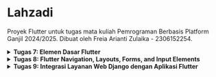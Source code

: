 # Lahzadi

Proyek Flutter untuk tugas mata kuliah Pemrograman Berbasis Platform Ganjil 2024/2025. Dibuat oleh Freia Arianti Zulaika - 2306152254.

<details>
<Summary><b>Tugas 7: Elemen Dasar Flutter</b></Summary>

## Jelaskan apa yang dimaksud dengan stateless widget dan stateful widget, dan jelaskan perbedaan dari keduanya.
_Stateless widget_ dan _stateful widget_ adalah dua jenis bentuk penggunaan _widget_ yang secara umum dapat dibedakan dari cara kerja tampilan suatu _widget_. Dari namanya sendiri, dapat diketahui bahwa _stateless widget_ merupakan _widget_ yang tidak memiliki _state_, sehingga tampilan dari suatu _widget_ tidak akan berubah (bersifat statis). Contoh dari _stateless widget_ seperti icon dan image. Sedangkan, _stateful widget_ memiliki _state_ yang dapat membuat terjadinya perubahan pada tampilan suatu _widget_ (bersifat dinamis). Contoh dari _stateful widget_ adalah InkWell dan Checkbox.

## Sebutkan widget apa saja yang kamu gunakan pada proyek ini dan jelaskan fungsinya.
Dalam proyek ini, saya menggunakan _stateless widget_. Beberapa _widget_ yang saya gunakan di proyek ini adalah:
* MyApp
_Widget_ ini berfungsi sebagai _root_ dari Lahzadi. _Widget_ ini menyimpan keseluruhan tema dan warna dari proyek ini. Selain itu, MyApp juga menyimpan _widget_ MyHomePage sebagai halaman utama yang akan dituju ketika mengakses proyek.
* MyHomePage
_Widget_ ini berfungsi sebagai halaman _home_ dari Lahzadi. _Widget_ ini menyimpan data-data apa saja yang akan ditampilkan serta mengatur letak dari _widget_ InfoCard dan ItemCard yang akan ditampilkan di halaman _home_.
* ItemCard
_Widget_ ini berfungsi dalam menampikan tombol-tombol yang bersifat interaktif. _Widget_ ini mengatur bentuk, tema, warna, dan aksi yang dapat dilakukan pada _cards_ sehingga dapat bertindak sebagai tombol.
* InfoCard
_Widget_ ini berfungsi dalam menampilkan data-data seperti name, npm, dan classname dalam bentuk _card_ yang sudah disimpan di _widget_ MyHomePage. _Widget_ ini juga berfungsi dalam mengatur bentuk, tema, dan warna yang akan ditampilkan.

## Apa fungsi dari setState()? Jelaskan variabel apa saja yang dapat terdampak dengan fungsi tersebut.
`setState()` merupakan fungsi di _stateful widget_ yang berfungsi untuk memberi tahu _framework_ bahwa _state_ internal yang ada di _widget_ tersebut telah berubah dan untuk mengubah tampilan UI pengguna, perlu dilakukan _rebuild_. Jika suatu _state_ berubah dan tidak memanggil fungsi `setState()`, maka tampilan UI pengguna tidak akan menunjukkan perubahannya. Variabel-variabel yang terdampak dari fungsi ini yaitu variabel yang berada di dalam objek _state_.

## Jelaskan perbedaan antara const dengan final!
* `final`: akan di-inisialisasi ketika _runtime_. Dalam Flutter, ketika kita memanggil `setState()` dan melakukan _rebuild_, maka variabel-variabel `final` yang ada di method _Build_ akan di-inisialisasi kembali. Ketika sudah di-inisialisasi, `final` bersifat _immutable_. `final` dapat digunakan ketika kita belum mengetahui apa nilai yang akan dikeluarkan saat _compile time_. Contohnya ketika kita ingin membuat variabel yang membutuhkan waktu saat _runtime_, maka datanya akan kerap berubah tiap kali dijalankan.
* `const`: akan di-inisialisasi ketika _compile time_ dan nilainya sudah tersedia saat _runtime_. `const` bersifat _immutable_ dan nilainya harus sudah diketahui ketika waktu _compile_. Contohnya ketika kita ingin membuat variabel yang berisi kalimat yang selalu sama tiap kali dijalankan.

## Jelaskan bagaimana cara kamu mengimplementasikan checklist-checklist di atas.
### Membuat sebuah program Flutter baru dengan tema E-Commerce yang sesuai dengan tugas-tugas sebelumnya.
1. Pertama, saya membuat direktori baru di lokal.
2. Di direktori tersebut, saya melakukan perintah berikut untuk memulai proyek flutter:
    ```
    flutter create lahzadi
    ```
3. Setelah membuat `lahzadi`, saya masuk ke dalam direktori tersebut dan melakukan `git init` untuk mulai menghubungkan dengan repositori di github. Kemudian saya menjalankan perintah `git remote add origin https://github.com/freiazulaika/lahzadi-mobile.git` untuk menghubungkan direktori lokal dengan repositori di github.

### Membuat tiga tombol sederhana dengan ikon dan teks untuk melihat daftar produk, menambahkan produk, dan logout
1. Saya membuat berkas `menu.dart` dan menambahkan _class_ `myHomePage`.
2. Di dalam _class_ `myHomePage`, saya menambahkan kode berikut:
```
final List<ItemHomepage> items = [
    ItemHomepage("Lihat Daftar Produk", Icons.inventory, Colors.green[300]!),
    ItemHomepage("Tambah Produk", Icons.add, Colors.teal[400]!),
    ItemHomepage("Logout", Icons.logout, Colors.cyan[400]!),
  ];
```
Kode tersebut menunjukkan list tombol (termasuk ikon dan teks) yang akan ditampilkan.
3. Kemudian, saya membuat _class_/_widget_ `ItemCard` yang berisi kode berikut:
```
class ItemCard extends StatelessWidget {
  final ItemHomepage item;
  const ItemCard(this.item, {super.key});

  @override
  Widget build(BuildContext context) {
    return Material(
      color: item.color,
      borderRadius: BorderRadius.circular(12),

      child: InkWell(
        onTap: () {
          ScaffoldMessenger.of(context)
            ..hideCurrentSnackBar()
            ..showSnackBar(SnackBar(
                content: Text("Kamu telah menekan tombol ${item.name}!")));
        },
        child: Container(
          padding: const EdgeInsets.all(8),
          child: Center(
            child: Column(
              mainAxisAlignment: MainAxisAlignment.center,
              children: [
                Icon(
                  item.icon,
                  color: Colors.white,
                  size: 30.0,
                ),
                const Padding(padding: EdgeInsets.all(3)),
                Text(
                  item.name,
                  textAlign: TextAlign.center,
                  style: const TextStyle(color: Colors.white),
                ),
              ],
            ),
          ),
        ),
      ),
    );
  }
}
```
Di dalam _class_ ini, me-_return_ `Material` sehingga bentuk yang dihasilkan akan menyerupai card/tombol. Untuk membuat tombol ini bersifat interaktif, saya menggunakan `InkWell` yang dapat mendeteksi masukkan dari pengguna seperti tap.

### Mengimplementasikan warna-warna yang berbeda untuk setiap tombol (Lihat Daftar Produk, Tambah Produk, dan Logout).
1. Di _class_ `ItemHomePage`, saya membuat atribut-atribut berikut:
```
class ItemHomepage {
  final String name;
  final IconData icon;
  final Color color;

  ItemHomepage(this.name, this.icon, this.color);
}
```
Color berfungsi untuk ketika saya membuat tombol, saya bisa langsung menentukan mau menggunakan warna apa.
2. Di kode berikut yang ada di `ItemCard`, saya menginisiasi tombol-tombol tersebut dengan warna yang berbeda:
```
final List<ItemHomepage> items = [
    ItemHomepage("Lihat Daftar Produk", Icons.inventory, Colors.green[300]!),
    ItemHomepage("Tambah Produk", Icons.add, Colors.teal[400]!),
    ItemHomepage("Logout", Icons.logout, Colors.cyan[400]!),
  ];
```

### Memunculkan Snackbar
1. Di _widget_ `ItemCard`, saya menambahkan kode berikut sehingga ketika pengguna tap tombolnya (onTap), maka akan keluar pesan Snackbar
```
onTap: () {
          ScaffoldMessenger.of(context)
            ..hideCurrentSnackBar()
            ..showSnackBar(SnackBar(
                content: Text("Kamu telah menekan tombol ${item.name}!")));
        },
```
</details>

<details>
<Summary><b>Tugas 8: Flutter Navigation, Layouts, Forms, and Input Elements</b></Summary>

## Apa kegunaan const di Flutter? Jelaskan apa keuntungan ketika menggunakan const pada kode Flutter. Kapan sebaiknya kita menggunakan const, dan kapan sebaiknya tidak digunakan?
`const` dalam Flutter sangat penting untuk digunakan karena dapat meningkatkan efisiensi dan performa aplikasi. `const` digunakan untuk nilai atau _widget_ yang bersifat tetap/konstan dan tidak akan berubah selama _runtime_. Sehingga, Flutter dapat membuat objek hanya sekali, disimpan di memori, dan kita dapat menggunakannya kembali tanpa perlu membuat ulang. Penggunaan ini dapat membuat kita dalam menghemat memori dan mempercepat proses _rendering_. Selain itu, `const` dapat membantu mempercepat waktu _build_, mengurangi penggunaan CPU, dan mampu menciptakan aplikasi yang lebih responsif. `const` juga memiliki sifat yang _immutable_, jadi dapat membuat kode lebih mudah diprediksi, stabil, dan lebih mudah di-debug. Karena memiliki sifat _immutable_, `const` tidak cocok untuk digunakan dalam _widget_ yang bersifat dinamis seperti input pengguna.

## Jelaskan dan bandingkan penggunaan Column dan Row pada Flutter. Berikan contoh implementasi dari masing-masing layout widget ini!
_Widget_ Column dan Row digunakan untuk menyusun _child widget_ dalam arah tertentu. Column menyusun _child_ secara vertikal dari atas ke bawah, sedangkan Row menyusun _child_ secara horizontal dari kiri ke kanan. Keduanya memiliki properti `mainAxisAlignment` untuk mengatur letak _child_ di sepanjang sumbu utama (vertikal untuk Column dan horizontal untuk Row) dan `crossAxisAlignment` untuk sumbu sebaliknya. Perbedaannya, Column lebih cocok untuk _layout_ seperti daftar yang berurutan ke bawah atau halaman yang membutuhkan _scrolling_, sedangkan Row lebih cocok untuk susunan horizontal seperti baris ikon atau tombol.
```
Column(
  crossAxisAlignment: CrossAxisAlignment.start,
  children: [
    Text('Nama: $_name'),
    Text('Jumlah: $_amount'),
    Text('Deskripsi: $_description'),
    Text('Harga: $_price'),
    Text('Ukuran: $_size'),
  ],
),

Row(
  mainAxisAlignment: MainAxisAlignment.spaceEvenly,
  children: [
    InfoCard(title: 'NPM', content: npm),
    InfoCard(title: 'Name', content: name),
    InfoCard(title: 'Class', content: className),
  ],
),
```

## Sebutkan apa saja elemen input yang kamu gunakan pada halaman form yang kamu buat pada tugas kali ini. Apakah terdapat elemen input Flutter lain yang tidak kamu gunakan pada tugas ini? Jelaskan!
Elemen input yang saya gunakan di halaman form yaitu `TextFormField` itu menerima semua input (nama, jumlah, deskripsi, harga, dan ukuran). Namun, terdapat elemen input lain seperti `Checkbox` untuk menerima input berupa boolean, `Radio` untuk menerima tepat satu input dari beberapa pilihan, `DropdownButtonFormField` untuk menerima input berupa pilihan dari daftar, dan `Slider` untuk menerima input nilai dalam sebuah rentang seperti ukuran.

## Bagaimana cara kamu mengatur tema (theme) dalam aplikasi Flutter agar aplikasi yang dibuat konsisten? Apakah kamu mengimplementasikan tema pada aplikasi yang kamu buat?
Di dalam aplikasi saya, saya menggunakan `ThemeData` yang ada di berkas `main.dart` di _widget_ `MaterialApp`. Di bagian ini, tema saya didefinisikan dengan `colorScheme` menggunakan `ColorScheme.fromSwatch` dan warna utama dari aplikasi saya adalah teal.

## Bagaimana cara kamu menangani navigasi dalam aplikasi dengan banyak halaman pada Flutter?
Navigasi diatur menggunakan `Navigator.push()`, `Navigator.pushReplacement()`, dan `Navigator.pop()`. `Navigator.push()` digunakan untuk menambahkan halaman ke _stack_ Navigator. Halaman akan ditambahkan di bagian paling atas dari stack dan halaman tersebut-lah yang akan ditampilkan ke pengguna. Halaman sebelumnya akan tetap ada di stack dan tetap dapat diakses oleh pengguna ketika pengguna memilih untuk kembali.

`Navigator.pushReplacement()`digunakan untuk menambahkan halaman ke stack Navigator namun sebelumnya menghapus halaman yang ada di paling atas dari stack. Misal kita memiliki stack berisi ['Page1', 'Page2', 'Page3'], ketika melakukan `Navigator.pushReplacement()` pada 'Page4', maka stack akan berisi ['Page1', 'Page2', 'Page4']. Setelah melakukan pushReplacement, halaman yang di-push akan ditampilkan ke pengguna. Jika pengguna berada di 'Page4' dan mau mengakses halaman sebelumnya, maka akan masuk ke 'Page2'

`Navigator.pop()` digunakan untuk menghapus halaman yang sedang kita tampilkan dari stack Navigator. Setelah melakukan pop, halaman akan pindah ke halaman yang ada di bawah halaman yang di-pop tadi.
</details>

<details>
<Summary><b>Tugas 9: Integrasi Layanan Web Django dengan Aplikasi Flutter</b></Summary>

## Jelaskan mengapa kita perlu membuat model untuk melakukan pengambilan ataupun pengiriman data JSON? Apakah akan terjadi error jika kita tidak membuat model terlebih dahulu?
Membuat model untuk melakukan pengambilan dan pengiriman data JSON perlu dilakukan karena model dapat menjadi struktur atau _blueprint_ dari data yang akan dikirim atau diterima, sehingga akan menjadi lebih aman dan dapat membantu dalam pengelolaan dan validasi data. Model dapat menentukan data dan tipe data yang diinginkan serta dapat mengonversi JSON menjadi objek Dart dan sebaliknya, sehingga datanya akan menjadi lebih mudah dipahami dan mudah dikelola. Jika kita tidak membuat model, maka kita akan mengakses data JSON melalui key, yang bisa terjadi _error_ jika terdapat perubahan struktur data atau terdapat data yang tidak sesuai tipe. Selain itu, pengelolaan data juga akan menjadi kurang terjamin. Hal ini dapat menyebabkan aplikasi crash atau tidak berfungsi dengan benar saat memproses respons dari server.

## Jelaskan fungsi dari library http yang sudah kamu implementasikan pada tugas ini
Library http digunakan untuk memudahkan Flutter dalam melakukan komunikasi dengan server melalui protokol HTTP. Dengan library http, Flutter dapat menerima dan mengirim data dari server menggunakan metode HTTP seperti POST, GET, PUT, PATCH, dan DELETE. http juga dapat melakukan pengelolaan header, body, dan respons HTTP dengan mudah, sehingga kita dapat mengambil maupun mengirimkan data JSON serta melakukan autentikasi dengan server. Di dalam tugas ini, library http digunakan untuk mengintegrasikan Flutter dengan Django, sehingga dapat melakukan _request_ ke server, mengirimkan input dari pengguna, serta dapat mengimplementasikan fitur login, register, dan logout di aplikasi Flutter.

## Jelaskan fungsi dari CookieRequest dan jelaskan mengapa instance CookieRequest perlu untuk dibagikan ke semua komponen di aplikasi Flutter.
`CookieRequest` adalah class yang digunakan untuk menangani _request_ HTTP yang memiliki kemampuan untuk mengelola cookie secara otomatis, contohnya seperti menyimpan session ID dan menyertakannya di setiap _request_ berikutnya. Fungsi dari cookie ini dapat menjaga agar sesi pengguna tetap aktif, melakukan autentikasi, dan mengelola data yang bergantung pada sesi, misalnya mengenai informasi login. Instance `CookieRequest` perlu untuk dibagikan ke semua komponen di aplikasi Flutter karena `CookieRequest` dapat memastikan konsistensi dalam pengelolaan sesi. Dengan satu instance yang sama, semua bagian/fitur yang ada di aplikasi dapat merujuk dan berbagi dari data cookie yang tersimpan. Sehingga, _user_ tidak perlu melakukan login ulang atau kehilangan status sesi saat mengakses fitur-fitur lainnya.

## Jelaskan mekanisme pengiriman data mulai dari input hingga dapat ditampilkan pada Flutter.
Mekanisme pengiriman data dari input hingga bisa ditampilkan di Flutter:
1. User mengisi data melalui widget input yaitu TextField yang ada di aplikasi.
2. Selanjutnya, aplikasi akan memvalidasi agar format dan tipe datanya sesuai. Contoh memastikan bahwa `Harga` berisi angka > 0 dan buka berupa huruf. 
3. Setelah data yang dimasukkan sudah divalidasi, data tersebut akan diteruskan ke server menggunakan HTTP _request_ (biasanya POST atau PUT) dan menggunakan `CookieRequest` untuk menyertakan session ID.
4. Setelah data dikirim ke server, server Django akan menerima data dan memproses (misal ditambah ke database) dan mengirimkan respons dalam bentuk JSON.
5. Respons JSON ini akan diteruskan dan diterima oleh aplikasi Flutter. Respons JSON akan dikonversi menjadi Dart menggunakan method fromJson yang ada di file `product_entry.dart` dan `list_productentry.dart`
6. Data yang sudah dikonversi kemudian diproses untuk ditampilkan di UI aplikasi Flutter menggunakan widget ListView, Text, dan widget lainnya.

## Jelaskan mekanisme autentikasi dari login, register, hingga logout. Mulai dari input data akun pada Flutter ke Django hingga selesainya proses autentikasi oleh Django dan tampilnya menu pada Flutter.
Mekanisme autentikasi login, register, dan logout:
a) _Register_
1. User mengisi data mengenai _username_, _password_, dan konfirmasi _password_ di dalam aplikasi Flutter.
2. Data dikirimkan ke server Django menggunakan _request_ HTTP POST.
3. Di Django, data divalidasi (seperti memastikan _username_ belum terdaftar dan _password_ yang dimasukkan sudah cocok).
4. Setelah di validasi, Django akan membuat akun pengguna dan menyimpannya di database. Kemudian, Django akan mengembalikan respons sukses.
```
  final response = await request.postJson(
    "http://127.0.0.1:8000/auth/register/",
    jsonEncode({
      "username": username,
      "password1": password1,
      "password2": password2,
    }));
if (context.mounted) {
  if (response['status'] == 'success') {
    ScaffoldMessenger.of(context).showSnackBar(
      const SnackBar(
        content: Text('Successfully registered!'),
      ),
    );
    Navigator.pushReplacement(
      context,
      MaterialPageRoute(
          builder: (context) => const LoginPage()),
    );
  } 
}
```

b) Login
1. Di form login aplikasi Flutter, _user_ memasukkan data _username_ dan _password_ yang sudah didaftarkan melalui proses _register_.
2. Data dikirimkan ke server Django menggunakan _request_ HTTP POST.
3. Server akan memvalidasi data dan mencari data di dalam _database_. Jika data ditemukan dan login berhasil, Django akan mengembalikan respons berupa cookie untuk menjaga autentikasi program.
```
final response = await request
    .login("http://127.0.0.1:8000/auth/login/", {
  'username': username,
  'password': password,
});

if (request.loggedIn) {
  String message = response['message'];
  String uname = response['username'];
  if (context.mounted) {
    Navigator.pushReplacement(
      context,
      MaterialPageRoute(
          builder: (context) => MyHomePage()),
    );
    ScaffoldMessenger.of(context)
      ..hideCurrentSnackBar()
      ..showSnackBar(
        SnackBar(
            content:
                Text("$message Selamat datang, $uname.")),
      );
  }
}
```
Pada implementasi kode saya, jika proses login sudah berhasil, maka aplikasi Flutter akan menunjukkan halaman MyHomePage dan akan muncul SnackBar berupa pasan "Selamat datang, {username}."

c) Logout
1. _User_ klik tombol logout.
2. Flutter mengirimkan HTTP request ke endpoint Django untuk menghapus _session_.
3. Django memproses logout dengan menghapus cookie session atau token yang digunakan untuk autentikasi.
4. Django mengembalikan respons sukses.
```
else if (item.name == "Logout") {
final response =
    await request.logout("http://127.0.0.1:8000/auth/logout/");
String message = response["message"];
if (context.mounted) {
  if (response['status']) {
    String uname = response["username"];
    ScaffoldMessenger.of(context).showSnackBar(SnackBar(
      content: Text("$message Sampai jumpa, $uname."),
    ));
    Navigator.pushReplacement(
      context,
      MaterialPageRoute(builder: (context) => const LoginPage()),
    );
  } else {
    ScaffoldMessenger.of(context).showSnackBar(
      SnackBar(
        content: Text(message),
      ),
    );
  }
}
}
```

## Jelaskan bagaimana cara kamu mengimplementasikan checklist di atas secara step-by-step! (bukan hanya sekadar mengikuti tutorial).
### Memastikan deployment proyek tugas Django kamu telah berjalan dengan baik.
Deployment sudah dilakukan melalui PWS dan dapat diakses melalui [link berikut](http://freia-arianti-lahzadi.pbp.cs.ui.ac.id/).

### Mengintegrasikan sistem autentikasi Django dengan proyek tugas Flutter.
1. Di Django, saya membuat Django _app_ baru bernama `authentication`.

2. Saya menambahkan `django-cors-headers` di `requirements.txt` dan melakukan instalasi library menggunakan perintah `pip install django-cors-headers`

3. Di dalam berkas `settings.py` yang ada di _main project_, saya menambahkan `authentication` dan `corsheaders` di bagian `INSTALLED_APPS` serta menambahkan `corsheaders.middleware.CorsMiddleware` di `MIDDLEWARE`. Selain itu, saya juga menambahkan kode-kode berikut:
```
CORS_ALLOW_ALL_ORIGINS = True
CORS_ALLOW_CREDENTIALS = True
CSRF_COOKIE_SECURE = True
SESSION_COOKIE_SECURE = True
CSRF_COOKIE_SAMESITE = 'None'
SESSION_COOKIE_SAMESITE = 'None'
```

4. Di aplikasi `authentication`, saya membuat berkas `views.py` dan `urls.py` yang selanjutnya akan digunakan untuk proses registrasi, login, dan logout.

5. Saya menambahkan path berikut di lahzadi/urls.py:
```
path('auth/', include('authentication.urls')),
```

### Membuat halaman login pada proyek tugas Flutter.
1. Saya membuat halaman login bernama `login.dart` di lib/screens/ yang ada di aplikasi Flutter yang berisi kode untuk menampilkan halaman login:
```
import 'package:lahzadi/screens/menu.dart';
import 'package:flutter/material.dart';
import 'package:lahzadi/screens/register.dart';
import 'package:pbp_django_auth/pbp_django_auth.dart';
import 'package:provider/provider.dart';

void main() {
  runApp(const LoginApp());
}

class LoginApp extends StatelessWidget {
  const LoginApp({super.key});

  @override
  Widget build(BuildContext context) {
    return MaterialApp(
      title: 'Login',
      theme: ThemeData(
        useMaterial3: true,
        colorScheme: ColorScheme.fromSwatch(
          primarySwatch: Colors.teal,
        ).copyWith(secondary: Colors.teal[400]),
      ),
      home: const LoginPage(),
    );
  }
}

class LoginPage extends StatefulWidget {
  const LoginPage({super.key});

  @override
  State<LoginPage> createState() => _LoginPageState();
}

class _LoginPageState extends State<LoginPage> {
  final TextEditingController _usernameController = TextEditingController();
  final TextEditingController _passwordController = TextEditingController();

  @override
  Widget build(BuildContext context) {
    final request = context.watch<CookieRequest>();

    return Scaffold(
      appBar: AppBar(
        title: const Text('Login'),
      ),
      body: Center(
        child: SingleChildScrollView(
          padding: const EdgeInsets.all(16.0),
          child: Card(
            elevation: 8,
            shape: RoundedRectangleBorder(
              borderRadius: BorderRadius.circular(12.0),
            ),
            child: Padding(
              padding: const EdgeInsets.all(20.0),
              child: Column(
                mainAxisSize: MainAxisSize.min,
                children: [
                  const Text(
                    'Login',
                    style: TextStyle(
                      fontSize: 24.0,
                      fontWeight: FontWeight.bold,
                    ),
                  ),
                  const SizedBox(height: 30.0),
                  TextField(
                    controller: _usernameController,
                    decoration: const InputDecoration(
                      labelText: 'Username',
                      hintText: 'Enter your username',
                      border: OutlineInputBorder(
                        borderRadius: BorderRadius.all(Radius.circular(12.0)),
                      ),
                      contentPadding:
                          EdgeInsets.symmetric(horizontal: 12.0, vertical: 8.0),
                    ),
                  ),
                  const SizedBox(height: 12.0),
                  TextField(
                    controller: _passwordController,
                    decoration: const InputDecoration(
                      labelText: 'Password',
                      hintText: 'Enter your password',
                      border: OutlineInputBorder(
                        borderRadius: BorderRadius.all(Radius.circular(12.0)),
                      ),
                      contentPadding:
                          EdgeInsets.symmetric(horizontal: 12.0, vertical: 8.0),
                    ),
                    obscureText: true,
                  ),
                  const SizedBox(height: 24.0),
                  ElevatedButton(
                    onPressed: () async {
                      String username = _usernameController.text;
                      String password = _passwordController.text;

                      // Cek kredensial
                      final response = await request
                          .login("http://127.0.0.1:8000/auth/login/", {
                        'username': username,
                        'password': password,
                      });

                      if (request.loggedIn) {
                        String message = response['message'];
                        String uname = response['username'];
                        if (context.mounted) {
                          Navigator.pushReplacement(
                            context,
                            MaterialPageRoute(
                                builder: (context) => MyHomePage()),
                          );
                          ScaffoldMessenger.of(context)
                            ..hideCurrentSnackBar()
                            ..showSnackBar(
                              SnackBar(
                                  content:
                                      Text("$message Selamat datang, $uname.")),
                            );
                        }
                      } else {
                        if (context.mounted) {
                          showDialog(
                            context: context,
                            builder: (context) => AlertDialog(
                              title: const Text('Login Gagal'),
                              content: Text(response['message']),
                              actions: [
                                TextButton(
                                  child: const Text('OK'),
                                  onPressed: () {
                                    Navigator.pop(context);
                                  },
                                ),
                              ],
                            ),
                          );
                        }
                      }
                    },
                    style: ElevatedButton.styleFrom(
                      foregroundColor: Colors.white,
                      minimumSize: Size(double.infinity, 50),
                      backgroundColor: Theme.of(context).colorScheme.primary,
                      padding: const EdgeInsets.symmetric(vertical: 16.0),
                    ),
                    child: const Text('Login'),
                  ),
                  const SizedBox(height: 36.0),
                  GestureDetector(
                    onTap: () {
                      Navigator.push(
                        context,
                        MaterialPageRoute(
                            builder: (context) => const RegisterPage()),
                      );
                    },
                    child: Text(
                      'Belum memiliki akun? Daftar di sini!',
                      style: TextStyle(
                        color: Theme.of(context).colorScheme.primary,
                        fontSize: 16.0,
                      ),
                    ),
                  ),
                ],
              ),
            ),
          ),
        ),
      ),
    );
  }
}
```

2. Kemudian, di berkas `main.dart`, saya membuat agar proses ketika pertama kali mengakses aplikasi Flutter Lahzadi selalu muncul halaman login dengan mengubah `home: MyHomePage()` yang ada di `MaterialApp(...)` menjadi `home: const LoginPage()`.

3. Saya menambahkan view di Django untuk halaman login di `views.py` yang ada di `authentication` dengan kode berikut:
```
from django.contrib.auth import authenticate, login as auth_login
from django.http import JsonResponse
from django.views.decorators.csrf import csrf_exempt

@csrf_exempt
def login(request):
    username = request.POST['username']
    password = request.POST['password']
    user = authenticate(username=username, password=password)
    if user is not None:
        if user.is_active:
            auth_login(request, user)
            return JsonResponse({
                "username": user.username,
                "status": True,
                "message": "You have successfully logged in!"
            }, status=200)
        else:
            return JsonResponse({
                "status": False,
                "message": "Login failed: Account is deactivated."
            }, status=401)

    else:
        return JsonResponse({
            "status": False,
            "message": "Login failed: check your username and/or password."
        }, status=401)
```

4. Di `authentication`/`urls.py`, saya menambahkan path untuk login:
```
path('login/', login, name='login'),
```

### Mengimplementasikan fitur registrasi akun pada proyek tugas Flutter.
1. Saya membuat halaman login bernama `register.dart` di lib/screens/ yang ada di aplikasi Flutter yang berisi kode untuk menampilkan halaman login:
```
import 'dart:convert';
import 'package:flutter/material.dart';
import 'package:lahzadi/screens/login.dart';
import 'package:pbp_django_auth/pbp_django_auth.dart';
import 'package:provider/provider.dart';

class RegisterPage extends StatefulWidget {
  const RegisterPage({super.key});

  @override
  State<RegisterPage> createState() => _RegisterPageState();
}

class _RegisterPageState extends State<RegisterPage> {
  final _usernameController = TextEditingController();
  final _passwordController = TextEditingController();
  final _confirmPasswordController = TextEditingController();

  @override
  Widget build(BuildContext context) {
    final request = context.watch<CookieRequest>();
    return Scaffold(
      appBar: AppBar(
        title: const Text('Register'),
        leading: IconButton(
          icon: const Icon(Icons.arrow_back),
          onPressed: () {
            Navigator.pop(context);
          },
        ),
      ),
      body: Center(
        child: SingleChildScrollView(
          padding: const EdgeInsets.all(16.0),
          child: Card(
            elevation: 8,
            shape: RoundedRectangleBorder(
              borderRadius: BorderRadius.circular(12.0),
            ),
            child: Padding(
              padding: const EdgeInsets.all(20.0),
              child: Column(
                mainAxisSize: MainAxisSize.min,
                children: <Widget>[
                  const Text(
                    'Register',
                    style: TextStyle(
                      fontSize: 24.0,
                      fontWeight: FontWeight.bold,
                    ),
                  ),
                  const SizedBox(height: 30.0),
                  TextFormField(
                    controller: _usernameController,
                    decoration: const InputDecoration(
                      labelText: 'Username',
                      hintText: 'Enter your username',
                      border: OutlineInputBorder(
                        borderRadius: BorderRadius.all(Radius.circular(12.0)),
                      ),
                      contentPadding:
                          EdgeInsets.symmetric(horizontal: 12.0, vertical: 8.0),
                    ),
                    validator: (value) {
                      if (value == null || value.isEmpty) {
                        return 'Please enter your username';
                      }
                      return null;
                    },
                  ),
                  const SizedBox(height: 12.0),
                  TextFormField(
                    controller: _passwordController,
                    decoration: const InputDecoration(
                      labelText: 'Password',
                      hintText: 'Enter your password',
                      border: OutlineInputBorder(
                        borderRadius: BorderRadius.all(Radius.circular(12.0)),
                      ),
                      contentPadding:
                          EdgeInsets.symmetric(horizontal: 12.0, vertical: 8.0),
                    ),
                    obscureText: true,
                    validator: (value) {
                      if (value == null || value.isEmpty) {
                        return 'Please enter your password';
                      }
                      return null;
                    },
                  ),
                  const SizedBox(height: 12.0),
                  TextFormField(
                    controller: _confirmPasswordController,
                    decoration: const InputDecoration(
                      labelText: 'Confirm Password',
                      hintText: 'Confirm your password',
                      border: OutlineInputBorder(
                        borderRadius: BorderRadius.all(Radius.circular(12.0)),
                      ),
                      contentPadding:
                          EdgeInsets.symmetric(horizontal: 12.0, vertical: 8.0),
                    ),
                    obscureText: true,
                    validator: (value) {
                      if (value == null || value.isEmpty) {
                        return 'Please confirm your password';
                      }
                      return null;
                    },
                  ),
                  const SizedBox(height: 24.0),
                  ElevatedButton(
                    onPressed: () async {
                      String username = _usernameController.text;
                      String password1 = _passwordController.text;
                      String password2 = _confirmPasswordController.text;

                      // Cek kredensial
                      final response = await request.postJson(
                          "http://127.0.0.1:8000/auth/register/",
                          jsonEncode({
                            "username": username,
                            "password1": password1,
                            "password2": password2,
                          }));
                      if (context.mounted) {
                        if (response['status'] == 'success') {
                          ScaffoldMessenger.of(context).showSnackBar(
                            const SnackBar(
                              content: Text('Successfully registered!'),
                            ),
                          );
                          Navigator.pushReplacement(
                            context,
                            MaterialPageRoute(
                                builder: (context) => const LoginPage()),
                          );
                        } else {
                          ScaffoldMessenger.of(context).showSnackBar(
                            const SnackBar(
                              content: Text('Failed to register!'),
                            ),
                          );
                        }
                      }
                    },
                    style: ElevatedButton.styleFrom(
                      foregroundColor: Colors.white,
                      minimumSize: Size(double.infinity, 50),
                      backgroundColor: Theme.of(context).colorScheme.primary,
                      padding: const EdgeInsets.symmetric(vertical: 16.0),
                    ),
                    child: const Text('Register'),
                  ),
                ],
              ),
            ),
          ),
        ),
      ),
    );
  }
}
```

2. Saya menambahkan view di Django untuk halaman login di `views.py` yang ada di `authentication` dengan kode berikut:
```
from django.contrib.auth.models import User

@csrf_exempt
def register(request):
    if request.method == 'POST':
        data = json.loads(request.body)
        username = data['username']
        password1 = data['password1']
        password2 = data['password2']

        if password1 != password2:
            return JsonResponse({
                "status": False,
                "message": "Passwords do not match."
            }, status=400)
        
        if User.objects.filter(username=username).exists():
            return JsonResponse({
                "status": False,
                "message": "Username already exists."
            }, status=400)
        
        user = User.objects.create_user(username=username, password=password1)
        user.save()
        
        return JsonResponse({
            "username": user.username,
            "status": 'success',
            "message": "User created successfully!"
        }, status=200)
    
    else:
        return JsonResponse({
            "status": False,
            "message": "Invalid request method."
        }, status=400)
```

3. Di `authentication`/`urls.py`, saya menambahkan path untuk register:
```
path('register/', register, name='register'),
```

### Membuat model kustom sesuai dengan proyek aplikasi Django.
1. Dari data _endpoint_ JSON yang sudah didapatkan melalui Django, saya menggunakan Quicktype untuk mendapatkan model yang sesuai dengan data-data yang sudah dimiliki sebelumnya.
```
import 'dart:convert';

List<ProductEntry> productEntryFromJson(String str) => List<ProductEntry>.from(
    json.decode(str).map((x) => ProductEntry.fromJson(x)));

String productEntryToJson(List<ProductEntry> data) =>
    json.encode(List<dynamic>.from(data.map((x) => x.toJson())));

class ProductEntry {
  String model;
  String pk;
  Fields fields;

  ProductEntry({
    required this.model,
    required this.pk,
    required this.fields,
  });

  factory ProductEntry.fromJson(Map<String, dynamic> json) => ProductEntry(
        model: json["model"],
        pk: json["pk"],
        fields: Fields.fromJson(json["fields"]),
      );

  Map<String, dynamic> toJson() => {
        "model": model,
        "pk": pk,
        "fields": fields.toJson(),
      };
}

class Fields {
  String name;
  int price;
  String description;
  int stock;
  int size;
  int user;

  Fields({
    required this.name,
    required this.price,
    required this.description,
    required this.stock,
    required this.size,
    required this.user,
  });

  factory Fields.fromJson(Map<String, dynamic> json) => Fields(
        name: json["name"],
        price: json["price"],
        description: json["description"],
        stock: json["stock"],
        size: json["size"],
        user: json["user"],
      );

  Map<String, dynamic> toJson() => {
        "name": name,
        "price": price,
        "description": description,
        "stock": stock,
        "size": size,
        "user": user,
      };
}
```

### Membuat halaman yang berisi daftar semua item yang terdapat pada endpoint JSON di Django yang telah kamu deploy.
#### Tampilkan name, price, dan description dari masing-masing item pada halaman ini.
1. Saya membuat _file_ berama `list_productentry.dart` yang berisi kode untuk menampilkan halaman berisi semua produk yang dimiliki seorang pengguna. Data yang ditampilkan berupa name, price, dan description, serta terdapat tombol untuk membuka halaman berisi data produk yang lebih lengkap.
```
import 'package:flutter/material.dart';
import 'package:lahzadi/models/product_entry.dart';
import 'package:lahzadi/widgets/left_drawer.dart';
import 'package:lahzadi/screens/detail_product.dart';
import 'package:pbp_django_auth/pbp_django_auth.dart';
import 'package:provider/provider.dart';

class ProductEntryPage extends StatefulWidget {
  const ProductEntryPage({super.key});

  @override
  State<ProductEntryPage> createState() => _ProductEntryPage();
}

class _ProductEntryPage extends State<ProductEntryPage> {
  Future<List<ProductEntry>> fetchProduct(CookieRequest request) async {
    final response = await request.get('http://127.0.0.1:8000/json/');

    var data = response;

    List<ProductEntry> listProduct = [];
    for (var d in data) {
      if (d != null) {
        listProduct.add(ProductEntry.fromJson(d));
      }
    }
    return listProduct;
  }

  @override
  Widget build(BuildContext context) {
    final request = context.watch<CookieRequest>();
    return Scaffold(
      appBar: AppBar(
        title: const Text('Product Entry List'),
      ),
      drawer: const LeftDrawer(),
      body: FutureBuilder(
        future: fetchProduct(request),
        builder: (context, AsyncSnapshot snapshot) {
          if (snapshot.data == null) {
            return const Center(child: CircularProgressIndicator());
          } else {
            if (!snapshot.hasData) {
              return const Column(
                children: [
                  Text(
                    'Belum ada data produk pada Lahzadi.',
                    style: TextStyle(fontSize: 20, color: Color(0xff59A5D8)),
                  ),
                  SizedBox(height: 8),
                ],
              );
            } else {
              return ListView.builder(
                itemCount: snapshot.data!.length,
                itemBuilder: (_, index) => Container(
                  margin:
                      const EdgeInsets.symmetric(horizontal: 16, vertical: 12),
                  padding: const EdgeInsets.all(20.0),
                  decoration: BoxDecoration(
                    color: Colors.white,
                    borderRadius: BorderRadius.circular(10.0),
                    boxShadow: [
                      BoxShadow(
                        color: Colors.black.withOpacity(0.1),
                        blurRadius: 4.0,
                      ),
                    ],
                  ),
                  child: Column(
                    crossAxisAlignment: CrossAxisAlignment.start,
                    children: [
                      // Menampilkan nama produk
                      Text(
                        "${snapshot.data![index].fields.name}",
                        style: const TextStyle(
                          fontSize: 18.0,
                          fontWeight: FontWeight.bold,
                        ),
                      ),
                      const SizedBox(height: 10),
                      // Menampilkan harga produk
                      Text(
                        "Harga Produk: ${snapshot.data![index].fields.price}",
                        style: const TextStyle(fontSize: 16.0),
                      ),
                      const SizedBox(height: 10),
                      // Menampilkan deskripsi produk
                      Text(
                        "Harga Produk: ${snapshot.data![index].fields.description}",
                        style: const TextStyle(fontSize: 16.0),
                      ),
                      const SizedBox(height: 10),
                      // Tombol untuk navigasi ke halaman detail
                      ElevatedButton(
                        onPressed: () {
                          Navigator.push(
                            context,
                            MaterialPageRoute(
                              builder: (context) => ProductDetailPage(
                                product: snapshot.data![index],
                              ),
                            ),
                          );
                        },
                        child: const Text('Lihat Detail Produk'),
                      ),
                    ],
                  ),
                ),
              );
            }
          }
        },
      ),
    );
  }
}
```

### Membuat halaman detail untuk setiap item yang terdapat pada halaman daftar Item.
Saya membuat berkas bernama `detail_product.dart` yang berisi data lengkap dari suatu produk, mencakup nama, deskripsi, harga, stok, dan ukuran.

#### Halaman ini dapat diakses dengan menekan salah satu item pada halaman daftar Item.
Di berkas `list_productentry.dart`-yang berisi semua daftar item-, saya membuat tombol dengan tulisan 'Lihat Detail Produk' yang jika ditekan akan menuju berkas `detail_product.dart`.
```
ElevatedButton(
  onPressed: () {
    Navigator.push(
      context,
      MaterialPageRoute(
        builder: (context) => ProductDetailPage(
          product: snapshot.data![index],
        ),
      ),
    );
  },
  child: const Text('Lihat Detail Produk'),
),
```

#### Tampilkan seluruh atribut pada model item kamu pada halaman ini.
Di dalam berkas `detail_product.dart`, saya menambahkan semua informasi lengkap yang akan ditampilkan:
```
import 'package:flutter/material.dart';
import 'package:lahzadi/models/product_entry.dart';

class ProductDetailPage extends StatelessWidget {
  final ProductEntry product;

  const ProductDetailPage({super.key, required this.product});

  @override
  Widget build(BuildContext context) {
    final theme = Theme.of(context);
    final colorScheme = theme.colorScheme;

    return Scaffold(
      appBar: AppBar(
        elevation: 0,
        title: Text(
          product.fields.name,
          style: TextStyle(color: colorScheme.onPrimary),
        ),
        backgroundColor: colorScheme.primary,
        iconTheme: IconThemeData(color: colorScheme.onPrimary),
      ),
      body: Container(
        decoration: BoxDecoration(
          gradient: LinearGradient(
            begin: Alignment.topLeft,
            end: Alignment.bottomRight,
            colors: [
              colorScheme.secondary.withOpacity(0.1),
              colorScheme.primary.withOpacity(0.05),
            ],
          ),
        ),
        child: SingleChildScrollView(
          physics: const BouncingScrollPhysics(),
          child: Padding(
            padding: const EdgeInsets.all(16.0),
            child: AnimatedOpacity(
              duration: const Duration(milliseconds: 500),
              opacity: 1.0,
              child: Card(
                elevation: 12,
                shadowColor: colorScheme.primary.withOpacity(0.3),
                shape: RoundedRectangleBorder(
                  borderRadius: BorderRadius.circular(20),
                ),
                child: Padding(
                  padding: const EdgeInsets.all(24.0),
                  child: Column(
                    crossAxisAlignment: CrossAxisAlignment.stretch,
                    children: [
                      _buildHeader(product, colorScheme),
                      const SizedBox(height: 24),
                      _buildDetails(product, colorScheme),
                    ],
                  ),
                ),
              ),
            ),
          ),
        ),
      ),
    );
  }

  Widget _buildHeader(ProductEntry product, ColorScheme colorScheme) {
    return Column(
      children: [
        Container(
          padding: const EdgeInsets.all(16),
          decoration: BoxDecoration(
            color: colorScheme.primary.withOpacity(0.1),
            shape: BoxShape.circle,
          ),
          child: Icon(
            Icons.inventory_2_outlined,
            color: colorScheme.primary,
            size: 50,
          ),
        ),
        const SizedBox(height: 16),
        Text(
          product.fields.name,
          style: TextStyle(
            fontSize: 28.0,
            fontWeight: FontWeight.bold,
            color: colorScheme.primary,
          ),
          textAlign: TextAlign.center,
        ),
        const SizedBox(height: 16),
        Container(
          height: 3,
          width: 100,
          decoration: BoxDecoration(
            color: colorScheme.secondary.withOpacity(0.3),
            borderRadius: BorderRadius.circular(1.5),
          ),
        ),
      ],
    );
  }

  Widget _buildDetails(ProductEntry product, ColorScheme colorScheme) {
    return Column(
      children: [
        _buildDetailRow(
          icon: Icons.price_check_outlined,
          label: "Harga Produk",
          value: "Rp ${product.fields.price}",
          color: colorScheme.secondary,
          colorScheme: colorScheme,
        ),
        const SizedBox(height: 20),
        _buildDetailRow(
          icon: Icons.production_quantity_limits,
          label: "Jumlah Produk",
          value: "${product.fields.stock}",
          color: colorScheme.secondary,
          colorScheme: colorScheme,
        ),
        const SizedBox(height: 20),
        _buildDetailRow(
          icon: Icons.description_outlined,
          label: "Deskripsi Produk",
          value: product.fields.description,
          color: colorScheme.secondary,
          colorScheme: colorScheme,
        ),
        const SizedBox(height: 20),
        _buildDetailRow(
          icon: Icons.straighten_outlined,
          label: "Ukuran Produk",
          value: "${product.fields.size}",
          color: colorScheme.secondary,
          colorScheme: colorScheme,
        ),
      ],
    );
  }

  Widget _buildDetailRow({
    required IconData icon,
    required String label,
    required String value,
    required Color color,
    required ColorScheme colorScheme,
  }) {
    return Container(
      padding: const EdgeInsets.all(12),
      decoration: BoxDecoration(
        color: colorScheme.surface,
        borderRadius: BorderRadius.circular(12),
        border: Border.all(
          color: colorScheme.primary.withOpacity(0.1),
          width: 1,
        ),
      ),
      child: Row(
        crossAxisAlignment: CrossAxisAlignment.start,
        children: [
          Container(
            padding: const EdgeInsets.all(8),
            decoration: BoxDecoration(
              color: color.withOpacity(0.1),
              borderRadius: BorderRadius.circular(8),
            ),
            child: Icon(icon, color: color, size: 24),
          ),
          const SizedBox(width: 12),
          Expanded(
            child: Column(
              crossAxisAlignment: CrossAxisAlignment.start,
              children: [
                Text(
                  label,
                  style: TextStyle(
                    fontSize: 16.0,
                    fontWeight: FontWeight.w600,
                    color: color,
                  ),
                ),
                const SizedBox(height: 4),
                Text(
                  value,
                  style: const TextStyle(
                    fontSize: 16.0,
                  ),
                ),
              ],
            ),
          ),
        ],
      ),
    );
  }
}
```

#### Tambahkan tombol untuk kembali ke halaman daftar item.
Karena sebelumnya saya menggunakan perintah `Navigator.push()` di halaman daftar Item dan di halaman detail produk menggunakan AppBar, maka terdapat tombol kembali(<) otomatis yang sudah terdapat di AppBar.

### Melakukan filter pada halaman daftar item dengan hanya menampilkan item yang terasosiasi dengan pengguna yang login.
Item yang ditampilkan hanya item yang terasosiasikan dengan pengguna yang login dapat diakses dengan menggunakan `CookieRequest` saat akan melakukan `request.get()`. Sehingga, produk yang diambil dari database hanya produk yang sesuai dengan sesi yang dimiliki oleh pengguna.
```
Future<List<ProductEntry>> fetchProduct(CookieRequest request) async {
  final response = await request.get('http://127.0.0.1:8000/json/');
}
```

</details>